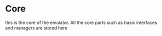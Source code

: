 # Core
this is the core of the emulator. 
All the core parts such as basic interfaces and managers are stored here